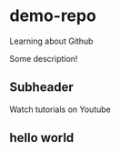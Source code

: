 # demo-repo
Learning about Github

Some description!

## Subheader

Watch tutorials on Youtube

## hello world
<hei sup>